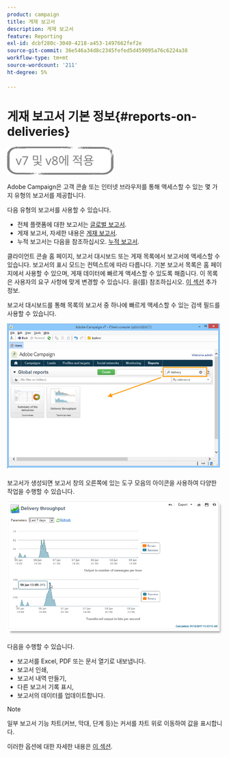 ```yaml
---
product: campaign
title: 게재 보고서
description: 게재 보고서
feature: Reporting
exl-id: dcbf280c-3040-4218-a453-1497662fef2e
source-git-commit: 36e546a34d8c2345fefed5d459095a76c6224a38
workflow-type: tm+mt
source-wordcount: '211'
ht-degree: 5%

---
```


# 게재 보고서 기본 정보{#reports-on-deliveries}

![](../../assets/common.svg)

Adobe Campaign은 고객 콘솔 또는 인터넷 브라우저를 통해 액세스할 수 있는 몇 가지 유형의 보고서를 제공합니다.

다음 유형의 보고서를 사용할 수 있습니다.

* 전체 플랫폼에 대한 보고서는 [글로벌 보고서](../../reporting/using/global-reports.md).
* 게재 보고서, 자세한 내용은 [게재 보고서](../../reporting/using/delivery-reports.md).
* 누적 보고서는 다음을 참조하십시오. [누적 보고서](../../reporting/using/cumulative-reports.md).

클라이언트 콘솔 홈 페이지, 보고서 대시보드 또는 게재 목록에서 보고서에 액세스할 수 있습니다. 보고서의 표시 모드는 컨텍스트에 따라 다릅니다. 기본 보고서 목록은 홈 페이지에서 사용할 수 있으며, 게재 데이터에 빠르게 액세스할 수 있도록 해줍니다. 이 목록은 사용자의 요구 사항에 맞게 변경할 수 있습니다. 을(를) 참조하십시오. [이 섹션](../../reporting/using/about-reports-creation-in-campaign.md) 추가 정보.


보고서 대시보드를 통해 목록의 보고서 중 하나에 빠르게 액세스할 수 있는 검색 필드를 사용할 수 있습니다.

![](assets/s_ncs_user_report_searchfield.png)

보고서가 생성되면 보고서 창의 오른쪽에 있는 도구 모음의 아이콘을 사용하여 다양한 작업을 수행할 수 있습니다.

![](assets/s_ncs_user_report_toolbar.png)

다음을 수행할 수 있습니다.

* 보고서를 Excel, PDF 또는 문서 열기로 내보냅니다.
* 보고서 인쇄,
* 보고서 내역 만들기,
* 다른 보고서 기록 표시,
* 보고서의 데이터를 업데이트합니다.

>[!NOTE]
>
>일부 보고서 기능 차트(커브, 막대, 단계 등)는 커서를 차트 위로 이동하여 값을 표시합니다.

이러한 옵션에 대한 자세한 내용은 [이 섹션](../../reporting/using/about-adobe-campaign-reporting-tools.md).
